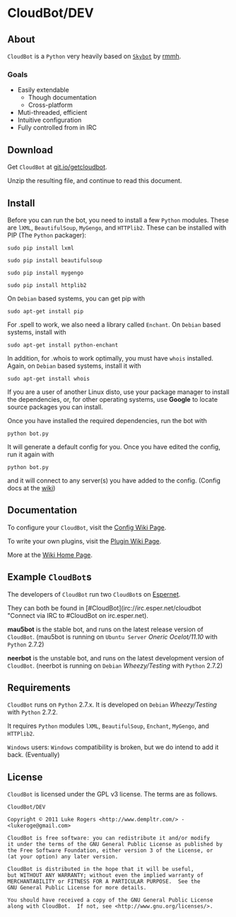 # CloudBot/DEV

## About
`CloudBot` is a `Python` very heavily based on [`Skybot`](http://git.io/skybot) by [rmmh](http://git.io/rmmh).  

### Goals

* Easily extendable
  * Though documentation
  * Cross-platform
* Muti-threaded, efficient
* Intuitive configuration
* Fully controlled from in IRC

## Download
Get `CloudBot` at [git.io/getcloudbot](http://git.io/getcloudbot "Get CloudBot from GitHub!").

Unzip the resulting file, and continue to read this document.

## Install
Before you can run the bot, you need to install a few `Python` modules. These are `lXML`, `BeautifulSoup`, `MyGengo`, and `HTTPlib2`.  These can be installed with PIP (The `Python` packager):

`sudo pip install lxml`

`sudo pip install beautifulsoup`

`sudo pip install mygengo`

`sudo pip install httplib2`

On `Debian` based systems, you can get pip with

`sudo apt-get install pip`

For .spell to work, we also need a library called `Enchant`.  On `Debian` based systems, install with

`sudo apt-get install python-enchant`

In addition, for .whois to work optimally, you must have `whois` installed. Again, on `Debian` based systems, install it with 

`sudo apt-get install whois`

If you are a user of another Linux disto, use your package manager to install the dependencies, or, for other operating systems,  use **Google** to locate source packages you can install.

Once you have installed the required dependencies, run the bot with 

`python bot.py`

It will generate a default config for you.  Once you have edited the config, run it again with

`python bot.py`

and it will connect to any server(s) you have added to the config. (Config docs at the [wiki](http://git.io/cloudbotconfig))

## Documentation

To configure your `CloudBot`, visit the [Config Wiki Page](http://git.io/cloudbotconfig).

To write your own plugins, visit the [Plugin Wiki Page](http://git.io/cloudbotplugins).

More at the [Wiki Home Page](http://git.io/cloudbotwiki).

## Example `CloudBot`s

The developers of `CloudBot` run two `CloudBot`s on [Espernet](http://esper.net).

They can both be found in [#CloudBot](irc://irc.esper.net/cloudbot "Connect via IRC to #CloudBot on irc.esper.net).

**mau5bot** is the stable bot, and runs on the latest release version of `CloudBot`. (mau5bot is running on `Ubuntu Server` *Oneric Ocelot/11.10* with `Python` 2.7.2)

**neerbot** is the unstable bot, and runs on the latest development version of `CloudBot`. (neerbot is running on `Debian` *Wheezy/Testing* with `Python` 2.7.2)

## Requirements

`CloudBot` runs on `Python` 2.7.x. It is developed on `Debian` *Wheezy/Testing* with `Python` 2.7.2.

It requires `Python` modules `lXML`, `BeautifulSoup`, `Enchant`, `MyGengo`, and `HTTPlib2`.

`Windows` users: `Windows` compatibility is broken, but we do intend to add it back. (Eventually)

## License
`CloudBot` is licensed under the GPL v3 license. The terms are as follows.
    
    CloudBot/DEV

    Copyright © 2011 Luke Rogers <http://www.dempltr.com/> - <lukeroge@gmail.com>

    CloudBot is free software: you can redistribute it and/or modify
    it under the terms of the GNU General Public License as published by
    the Free Software Foundation, either version 3 of the License, or
    (at your option) any later version.

    CloudBot is distributed in the hope that it will be useful,
    but WITHOUT ANY WARRANTY; without even the implied warranty of
    MERCHANTABILITY or FITNESS FOR A PARTICULAR PURPOSE.  See the
    GNU General Public License for more details.

    You should have received a copy of the GNU General Public License
    along with CloudBot.  If not, see <http://www.gnu.org/licenses/>.
